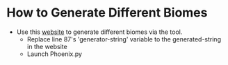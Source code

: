 # How to Generate Different Biomes

* Use this [website](https://www.chunkbase.com/apps/superflat-generator#3;7,59*1,3*3,2;1;stronghold,biome_1,village,decoration,dungeon,lake,mineshaft,lava_lake) to generate different biomes via the tool.
  * Replace line 87's 'generator-string' variable to the generated-string in the website
  * Launch Phoenix.py
  